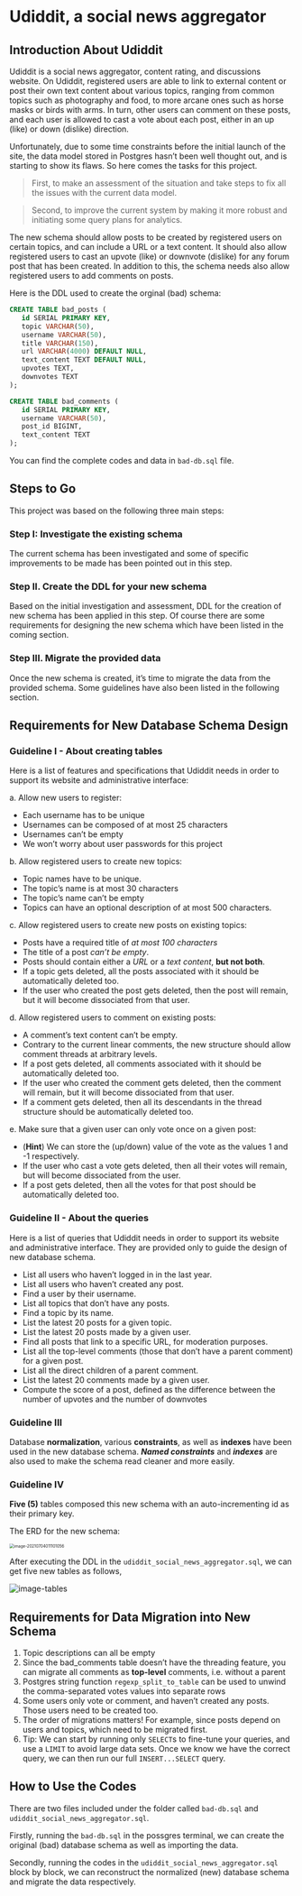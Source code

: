 # Udiddit, a social news aggregator
## Introduction About Udiddit

Udiddit is a social news aggregator, content rating, and discussions website. On Udiddit, registered users are able to link to external content or post their own text content about various topics, ranging from common topics such as photography and food, to more arcane ones such as horse masks or birds with arms. In turn, other users can comment on these posts, and each user is allowed to cast a vote about each post, either in an up (like) or down (dislike) direction.

Unfortunately, due to some time constraints before the initial launch of the site, the data model stored in Postgres hasn’t been well thought out, and is starting to show its flaws. So here comes the tasks for this project.

> First, to make an assessment of the situation and take steps to fix all the issues with the current data model.

> Second, to improve the current system by making it more robust and initiating some query plans for analytics.


The new schema should allow posts to be created by registered users on certain topics, and can include a URL or a text content. It should also allow registered users to cast an upvote (like) or downvote (dislike) for any forum post that has been created. In addition to this, the schema needs also allow registered users to add comments on posts.

Here is the DDL used to create the orginal (bad) schema:

 ```sql
 CREATE TABLE bad_posts (
 	id SERIAL PRIMARY KEY,
 	topic VARCHAR(50),
 	username VARCHAR(50),
 	title VARCHAR(150),
 	url VARCHAR(4000) DEFAULT NULL,
 	text_content TEXT DEFAULT NULL,
 	upvotes TEXT,
 	downvotes TEXT
 );
 
 CREATE TABLE bad_comments (
 	id SERIAL PRIMARY KEY,
 	username VARCHAR(50),
 	post_id BIGINT,
 	text_content TEXT
 );
 ```

You can find the complete codes and data in `bad-db.sql` file.

## Steps to Go

This project was based on the following three main steps:

### Step I: Investigate the existing schema

The current schema has been investigated and some of specific improvements to be made has been pointed out in this step.

### Step II. Create the DDL for your new schema

Based on the initial investigation and assessment, DDL for the creation of new schema has been applied in this step. Of course there are some requirements for designing the new schema which have been listed in the coming section.

### Step III. Migrate the provided data
Once the new schema is created, it’s time to migrate the data from the provided schema. Some guidelines have also been listed in the following section.

## Requirements for New Database Schema Design
### Guideline I - About creating tables

Here is a list of features and specifications that Udiddit needs in order to support its website and administrative interface:

a. Allow new users to register:
- Each username has to be unique
- Usernames can be composed of at most 25 characters
- Usernames can’t be empty
- We won’t worry about user passwords for this project

b. Allow registered users to create new topics:
- Topic names have to be unique.
- The topic’s name is at most 30 characters
- The topic’s name can’t be empty
- Topics can have an optional description of at most 500 characters.

c. Allow registered users to create new posts on existing topics:
- Posts have a required title of *at most 100 characters*
- The title of a post *can’t be empty*.
- Posts should contain either a *URL* or a *text content*, **but not both**.
- If a topic gets deleted, all the posts associated with it should be automatically deleted too.
- If the user who created the post gets deleted, then the post will remain, but it will become dissociated from that user.

d. Allow registered users to comment on existing posts:
- A comment’s text content can’t be empty.
- Contrary to the current linear comments, the new structure should allow comment threads at arbitrary levels.
- If a post gets deleted, all comments associated with it should be automatically deleted too.
- If the user who created the comment gets deleted, then the comment will remain, but it will become dissociated from that user.
- If a comment gets deleted, then all its descendants in the thread structure should be automatically deleted too.

e. Make sure that a given user can only vote once on a given post:
- (**Hint**) We can store the (up/down) value of the vote as the values 1 and -1 respectively.
- If the user who cast a vote gets deleted, then all their votes will remain, but will become dissociated from the user.
- If a post gets deleted, then all the votes for that post should be automatically deleted too.

### Guideline II - About the queries
Here is a list of queries that Udiddit needs in order to support its website and administrative interface. They are provided only to guide the design of new database schema.
- List all users who haven’t logged in in the last year.
- List all users who haven’t created any post.
- Find a user by their username.
- List all topics that don’t have any posts.
- Find a topic by its name.
- List the latest 20 posts for a given topic.
- List the latest 20 posts made by a given user.
- Find all posts that link to a specific URL, for moderation purposes. 
- List all the top-level comments (those that don’t have a parent comment) for a given post.
- List all the direct children of a parent comment.
- List the latest 20 comments made by a given user.
- Compute the score of a post, defined as the difference between the number of upvotes and the number of downvotes

### Guideline III
Database **normalization**, various **constraints**, as well as **indexes** have been used in the new database schema. ___Named constraints___ and ___indexes___ are also used to make the schema read cleaner and more easily.

### Guideline IV
**Five (5)** tables composed this new schema with an auto-incrementing id as their primary key.

The ERD for the new schema:

<img src="ERD_NewSchema.png" alt="image-20210704011101056" style="zoom: 50%;" />


After executing the DDL in the `udiddit_social_news_aggregator.sql`, we can get five new tables as follows,

![image-tables](/new_tables.png)


## Requirements for Data Migration into New Schema
1. Topic descriptions can all be empty
2. Since the bad_comments table doesn’t have the threading feature, you can migrate all comments as **top-level** comments, i.e. without a parent
3. Postgres string function `regexp_split_to_table` can be used to unwind the comma-separated votes values into separate rows
4. Some users only vote or comment, and haven’t created any posts. Those users need to be created too.
5. The order of migrations matters! For example, since posts depend on users and topics, which need to be migrated first.
6. Tip: We can start by running only `SELECT`s to fine-tune your queries, and use a `LIMIT` to avoid large data sets. Once we know we have the correct query, we can then run our full `INSERT...SELECT` query.


## How to Use the Codes
There are two files included under the folder called `bad-db.sql` and `udiddit_social_news_aggregator.sql`.

Firstly, running the `bad-db.sql` in the possgres terminal, we can create the original (bad) database schema as well as importing the data.

Secondly, running the codes in the `udiddit_social_news_aggregator.sql` block by block, we can reconstruct the normalized (new) database schema and migrate the data respectively.

 